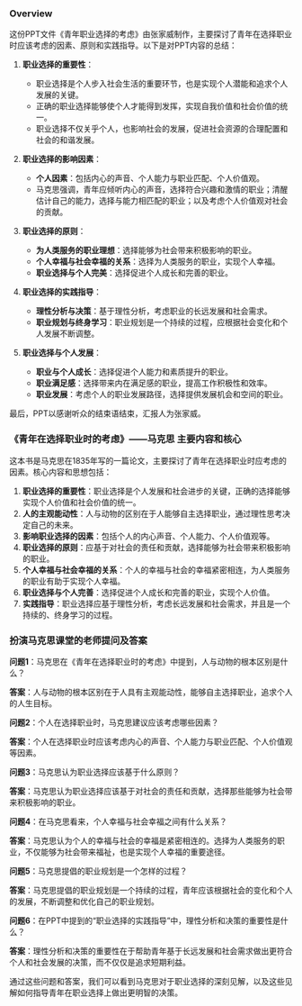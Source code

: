 ### Overview
这份PPT文件《青年职业选择的考虑》由张家威制作，主要探讨了青年在选择职业时应该考虑的因素、原则和实践指导。以下是对PPT内容的总结：

1. **职业选择的重要性**：
   - 职业选择是个人步入社会生活的重要环节，也是实现个人潜能和追求个人发展的关键。
   - 正确的职业选择能够使个人才能得到发挥，实现自我价值和社会价值的统一。
   - 职业选择不仅关乎个人，也影响社会的发展，促进社会资源的合理配置和社会的和谐发展。

2. **职业选择的影响因素**：
   - **个人因素**：包括内心的声音、个人能力与职业匹配、个人价值观。
   - 马克思强调，青年应倾听内心的声音，选择符合兴趣和激情的职业；清醒估计自己的能力，选择与能力相匹配的职业；以及考虑个人价值观对社会的贡献。

3. **职业选择的原则**：
   - **为人类服务的职业理想**：选择能够为社会带来积极影响的职业。
   - **个人幸福与社会幸福的关系**：选择为人类服务的职业，实现个人幸福。
   - **职业选择与个人完美**：选择促进个人成长和完善的职业。

4. **职业选择的实践指导**：
   - **理性分析与决策**：基于理性分析，考虑职业的长远发展和社会需求。
   - **职业规划与终身学习**：职业规划是一个持续的过程，应根据社会变化和个人发展不断调整。

5. **职业选择与个人发展**：
   - **职业与个人成长**：选择促进个人能力和素质提升的职业。
   - **职业满足感**：选择带来内在满足感的职业，提高工作积极性和效率。
   - **职业发展**：考虑个人的职业发展路径，选择提供发展机会和空间的职业。

最后，PPT以感谢听众的结束语结束，汇报人为张家威。

### 《青年在选择职业时的考虑》——马克思 主要内容和核心

这本书是马克思在1835年写的一篇论文，主要探讨了青年在选择职业时应考虑的因素。核心内容和思想包括：

1. **职业选择的重要性**：职业选择是个人发展和社会进步的关键，正确的选择能够实现个人价值和社会价值的统一。
2. **人的主观能动性**：人与动物的区别在于人能够自主选择职业，通过理性思考决定自己的未来。
3. **影响职业选择的因素**：包括个人的内心声音、个人能力、个人价值观等。
4. **职业选择的原则**：应基于对社会的责任和贡献，选择能够为社会带来积极影响的职业。
5. **个人幸福与社会幸福的关系**：个人的幸福与社会的幸福紧密相连，为人类服务的职业有助于实现个人幸福。
6. **职业选择与个人完善**：选择促进个人成长和完善的职业，实现个人价值。
7. **实践指导**：职业选择应基于理性分析，考虑长远发展和社会需求，并且是一个持续的、终身学习的过程。

### 扮演马克思课堂的老师提问及答案

**问题1**：马克思在《青年在选择职业时的考虑》中提到，人与动物的根本区别是什么？

**答案**：人与动物的根本区别在于人具有主观能动性，能够自主选择职业，追求个人的人生目标。

**问题2**：个人在选择职业时，马克思建议应该考虑哪些因素？

**答案**：个人在选择职业时应该考虑内心的声音、个人能力与职业匹配、个人价值观等因素。

**问题3**：马克思认为职业选择应该基于什么原则？

**答案**：马克思认为职业选择应该基于对社会的责任和贡献，选择那些能够为社会带来积极影响的职业。

**问题4**：在马克思看来，个人幸福与社会幸福之间有什么关系？

**答案**：马克思认为个人的幸福与社会的幸福是紧密相连的。选择为人类服务的职业，不仅能够为社会带来福祉，也是实现个人幸福的重要途径。

**问题5**：马克思提倡的职业规划是一个怎样的过程？

**答案**：马克思提倡的职业规划是一个持续的过程，青年应该根据社会的变化和个人的发展，不断调整和优化自己的职业规划。

**问题6**：在PPT中提到的“职业选择的实践指导”中，理性分析和决策的重要性是什么？

**答案**：理性分析和决策的重要性在于帮助青年基于长远发展和社会需求做出更符合个人和社会发展的决策，而不仅仅是追求短期利益。

通过这些问题和答案，我们可以看到马克思对于职业选择的深刻见解，以及这些见解如何指导青年在职业选择上做出更明智的决策。
